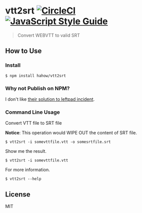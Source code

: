 # vtt2srt [![CircleCI](https://circleci.com/gh/hahow/vtt2srt.svg?style=shield)](https://circleci.com/gh/hahow/vtt2srt) [![JavaScript Style Guide](https://img.shields.io/badge/code_style-standard-brightgreen.svg)](https://standardjs.com)

> Convert WEBVTT to valid SRT

## How to Use

### Install

```shell
$ npm install hahow/vtt2srt
```

### Why not Publish on NPM?

I don't like [their solution to leftpad incident](http://blog.npmjs.org/post/141577284765/kik-left-pad-and-npm).

### Command Line Usage

Convert VTT file to SRT file

**Notice**: This operation would WIPE OUT the content of SRT file.

```shell
$ vtt2srt -i somevttfile.vtt -o somesrtfile.srt
```

Show me the result.

```shell
$ vtt2srt -i somevttfile.vtt
```

For more information.

```shell
$ vtt2srt --help
```

## License

MIT
